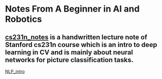 #  Notes From A Beginner in AI and Robotics

[cs231n_notes](./cs231n_notes) is a handwritten lecture note of Stanford cs231n course which is an intro to deep learning in CV and is mainly about neural networks for picture classification tasks.
---
[NLP_intro](./NLP_intro.pdf) 
